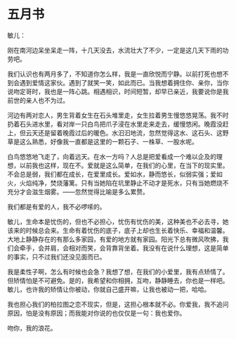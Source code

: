 # 五月书

敏儿：

刚在南河边呆坐呆走一阵，十几天没去，水流壮大了不少，一定是这几天下雨的功劳吧。

我们认识也有两月多了，不知道你怎么样，我是一直欣悦而宁静。以前打死也想不到会遇到爱情这家伙。遇到了就笑一笑，如此而已。当我想着拥住你、亲你，当你说吻定哥时，我也是一阵心跳。相遇相识，时间短暂，却早已亲近，我要说你是我前世的亲人也不为过。

河边有两对恋人，男生背着女生在石头堆里走，女生拉着男生慢悠悠晃荡。我不时扔着石头进水里，看对岸一只白鸟把爪子浸在水里走来走去，缓慢悠闲。晚霞没赶上，但云天还是留着晚霞过后的暖色。水汩汩地流，忽然觉得这水、这石头、这野草是这么熟悉，好像我一直都是这里的一颗石子、一株草、一股水呢。

白鸟悠悠地飞走了，向着远天。在水一方吗？人总是把爱看成一个难以企及的理想，以前我也这样，现在不。爱就是这么简单，在我们的心里，在当下的现实里。不会总是弱，我们都在成长，在爱里成长。爱如水，静而悠长，似弱实强；爱如火，火焰纯净，焚烧藩篱。只有当她陷在坑里静止不动才是死水，只有当她燃烧不充分才会滋生烟雾。——忽然觉得比喻是多么累赘。

我们都是有爱的人，我不必啰嗦的。

敏儿，生命本是忧伤的，但也不必担心，忧伤有忧伤的美，这种美也不必去寻，她该来的时候总会来。生命有着忧伤的底子，底子上却也生长着快乐、幸福和温馨。大地上静静存在的有那么多家园，有爱的地方就有家园。阳光下总有微风吹拂，我们会牵手，会并肩，会相对而笑，会背靠背坐着。我没有在说什么理想，这是简单的事实，只不过我们还没见面而已。

我是柔性子啊，怎么有时候也会急？我想了想，在我们的小爱里，我有点矫情了。但矫情怕是不可避免。是的，我希望和你相拥，互吻，静静睡去，你也是一样吧。敏儿，也许我的矫情让你被动，你就自己盛开嘛，让我也被动一把，哈哈。

我也担心我们的柏拉图之恋不现实，但是，这担心根本就不必。你爱我，我不追问原因，怕是没有原因；而我能对你说的也仅仅是一句：我也爱你。

吻你，我的浪花。
